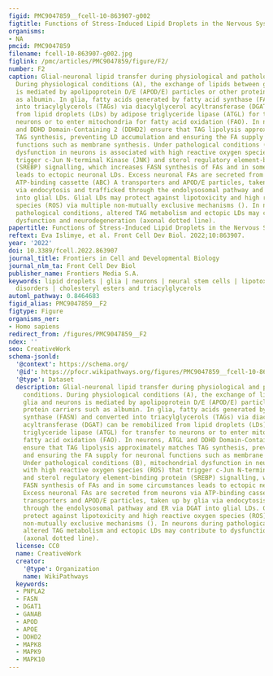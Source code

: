 ```yaml
---
figid: PMC9047859__fcell-10-863907-g002
figtitle: Functions of Stress-Induced Lipid Droplets in the Nervous System
organisms:
- NA
pmcid: PMC9047859
filename: fcell-10-863907-g002.jpg
figlink: /pmc/articles/PMC9047859/figure/F2/
number: F2
caption: Glial-neuronal lipid transfer during physiological and pathological conditions.
  During physiological conditions (A), the exchange of lipids between glia and neurons
  is mediated by apolipoprotein D/E (APOD/E) particles or other protein carriers such
  as albumin. In glia, fatty acids generated by fatty acid synthase (FASN) and converted
  into triacylglycerols (TAGs) via diacylglycerol acyltransferase (DGAT) can be remobilized
  from lipid droplets (LDs) by adipose triglyceride lipase (ATGL) for transfer to
  neurons or to enter mitochondria for fatty acid oxidation (FAO). In neurons, ATGL
  and DDHD Domain-Containing 2 (DDHD2) ensure that TAG lipolysis approximately matches
  TAG synthesis, preventing LD accumulation and ensuring the FA supply for neuronal
  functions such as membrane synthesis. Under pathological conditions (B), mitochondrial
  dysfunction in neurons is associated with high reactive oxygen species (ROS) that
  trigger c-Jun N-terminal Kinase (JNK) and sterol regulatory element-binding protein
  (SREBP) signalling, which increases FASN synthesis of FAs and in some circumstances
  leads to ectopic neuronal LDs. Excess neuronal FAs are secreted from neurons via
  ATP-binding cassette (ABC) A transporters and APOD/E particles, taken up by glia
  via endocytosis and trafficked through the endolysosomal pathway and ER via DGAT
  into glial LDs. Glial LDs may protect against lipotoxicity and high reactive oxygen
  species (ROS) via multiple non-mutually exclusive mechanisms (). In neurons during
  pathological conditions, altered TAG metabolism and ectopic LDs may contribute to
  dysfunction and neurodegeneration (axonal dotted line).
papertitle: Functions of Stress-Induced Lipid Droplets in the Nervous System.
reftext: Eva Islimye, et al. Front Cell Dev Biol. 2022;10:863907.
year: '2022'
doi: 10.3389/fcell.2022.863907
journal_title: Frontiers in Cell and Developmental Biology
journal_nlm_ta: Front Cell Dev Biol
publisher_name: Frontiers Media S.A.
keywords: lipid droplets | glia | neurons | neural stem cells | lipotoxicity | neurological
  disorders | cholesteryl esters and triacylglycerols
automl_pathway: 0.8464683
figid_alias: PMC9047859__F2
figtype: Figure
organisms_ner:
- Homo sapiens
redirect_from: /figures/PMC9047859__F2
ndex: ''
seo: CreativeWork
schema-jsonld:
  '@context': https://schema.org/
  '@id': https://pfocr.wikipathways.org/figures/PMC9047859__fcell-10-863907-g002.html
  '@type': Dataset
  description: Glial-neuronal lipid transfer during physiological and pathological
    conditions. During physiological conditions (A), the exchange of lipids between
    glia and neurons is mediated by apolipoprotein D/E (APOD/E) particles or other
    protein carriers such as albumin. In glia, fatty acids generated by fatty acid
    synthase (FASN) and converted into triacylglycerols (TAGs) via diacylglycerol
    acyltransferase (DGAT) can be remobilized from lipid droplets (LDs) by adipose
    triglyceride lipase (ATGL) for transfer to neurons or to enter mitochondria for
    fatty acid oxidation (FAO). In neurons, ATGL and DDHD Domain-Containing 2 (DDHD2)
    ensure that TAG lipolysis approximately matches TAG synthesis, preventing LD accumulation
    and ensuring the FA supply for neuronal functions such as membrane synthesis.
    Under pathological conditions (B), mitochondrial dysfunction in neurons is associated
    with high reactive oxygen species (ROS) that trigger c-Jun N-terminal Kinase (JNK)
    and sterol regulatory element-binding protein (SREBP) signalling, which increases
    FASN synthesis of FAs and in some circumstances leads to ectopic neuronal LDs.
    Excess neuronal FAs are secreted from neurons via ATP-binding cassette (ABC) A
    transporters and APOD/E particles, taken up by glia via endocytosis and trafficked
    through the endolysosomal pathway and ER via DGAT into glial LDs. Glial LDs may
    protect against lipotoxicity and high reactive oxygen species (ROS) via multiple
    non-mutually exclusive mechanisms (). In neurons during pathological conditions,
    altered TAG metabolism and ectopic LDs may contribute to dysfunction and neurodegeneration
    (axonal dotted line).
  license: CC0
  name: CreativeWork
  creator:
    '@type': Organization
    name: WikiPathways
  keywords:
  - PNPLA2
  - FASN
  - DGAT1
  - GANAB
  - APOD
  - APOE
  - DDHD2
  - MAPK8
  - MAPK9
  - MAPK10
---
```

